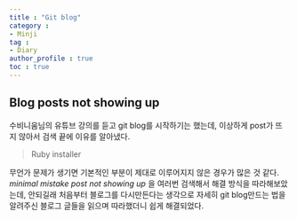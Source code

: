 ```yaml
---
title : "Git blog"
category :
- Minji
tag :
- Diary
author_profile : true
toc : true
---
```


## Blog posts not showing up

수비니움님의 유튜브 강의를 듣고 git blog를 시작하기는 했는데,
이상하게 post가 뜨지 않아서 검색 끝에 이유를 알아냈다.
> Ruby installer 

무언가 문제가 생기면 기본적인 부분이 제대로 이루어지지 않은 경우가 많은 것 같다.
*minimal mistake post not showing up* 을 여러번 검색해서 해결 방식을 따라해보았는데, 
안되길래 처음부터 블로그를 다시만든다는 생각으로 자세히 git blog만드는 법을 알려주신 블로그 글들을 읽으며 따라했더니 쉽게 해결되었다.
